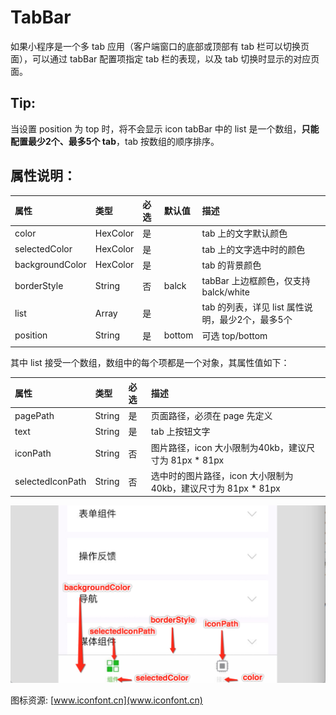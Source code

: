 # TabBar

如果小程序是一个多 tab 应用（客户端窗口的底部或顶部有 tab 栏可以切换页面），可以通过 tabBar 配置项指定 tab 栏的表现，以及 tab 切换时显示的对应页面。

## **Tip:**

当设置 position 为 top 时，将不会显示 icon
tabBar 中的 list 是一个数组，**只能配置最少2个、最多5个 tab**，tab 按数组的顺序排序。

## 属性说明：

|属性|类型|必选|默认值|描述|
|:-|:-|:-|:-|:-|
|color|HexColor|是||tab 上的文字默认颜色|
|selectedColor|HexColor|是||tab 上的文字选中时的颜色|
|backgroundColor|HexColor|是||tab 的背景颜色|
|borderStyle|String|否|balck|tabBar 上边框颜色，仅支持 balck/white|
|list|Array|是||tab 的列表，详见 list 属性说明，最少2个，最多5个|
|position|String|是|bottom|可选 top/bottom|
||||||

其中 list 接受一个数组，数组中的每个项都是一个对象，其属性值如下：

|属性|类型|必选|描述|
|:-|:-|:-|:-|
|pagePath|String|是|页面路径，必须在 page 先定义|
|text|String|是|tab 上按钮文字|
|iconPath|String|否|图片路径，icon 大小限制为40kb，建议尺寸为 81px * 81px|
|selectedIconPath|String|否|选中时的图片路径，icon 大小限制为40kb，建议尺寸为 81px * 81px|

![TabBar](../images/tabbar.png)

图标资源: [www.iconfont.cn](www.iconfont.cn)